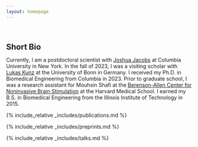 ```yaml
---
layout: homepage
---
```


<h1 id="about-me"></h1>

<h2 style="margin: 60px 0px 10px;">Short Bio</h2>

Currently, I am a postdoctoral scientist with [Joshua Jacobs](https://jacobslab.bme.columbia.edu/) at Columbia University in New York. In the fall of 2023, I was a visiting scholar with [Lukas Kunz](https://spatialmemorylab.com/author/lukas-kunz-md-phd/) at the University of Bonn in Germany. I received my Ph.D. in Biomedical Engineering from Columbia in 2023. Prior to graduate school, I was a research assistant for Mouhsin Shafi at the [Berenson-Allen Center for Noninvasive Brain Stimulation](https://www.tmslab.org/) at the Harvard Medical School. I earned my B.S. in Biomedical Engineering from the Illinois Institute of Technology in 2015.

{% include_relative _includes/publications.md %}

{% include_relative _includes/preprints.md %}

{% include_relative _includes/talks.md %}
